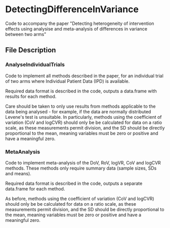 # DetectingDifferenceInVariance
Code to accompany the paper "Detecting heterogeneity of intervention effects using analysise and meta-analysis of differences in variance between two arms"

## File Description

### AnalyseIndividualTrials
Code to implement all methods described in the paper, for an individual trial of two arms where Individual Patient Data (IPD) is available. 

Required data format is described in the code, outputs a data.frame with results for each method.

Care should be taken to only use results from methods applicable to the data being analysed - for example, if the data are normally distributed Levene's test is unsuitable. In particularly, methods using the coefficient of variation (CoV and logCVR) should only be be calculated for data on a ratio scale, as these measurements permit division, and the SD should be directly proportional to the mean, meaning variables must be zero or positive and have a meaningful zero. 

### MetaAnalysis
Code to implement meta-analysis of the DoV, RoV, logVR, CoV and logCVR methods. These methods only require summary data (sample sizes, SDs and means).

Required data format is described in the code, outputs a separate data.frame for each method.

As before, methods using the coefficient of variation (CoV and logCVR) should only be be calculated for data on a ratio scale, as these measurements permit division, and the SD should be directly proportional to the mean, meaning variables must be zero or positive and have a meaningful zero. 
